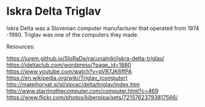 # Iskra Delta Triglav
Iskra Delta was a Slovenian computer manufacturer that operated from 1974 -1990. Triglav was one of the computers they made.

Resources:

https://jurem.github.io/SloRaDe/racunalniki/iskra-delta-triglav/  
https://ideltaclub.com/wordpress/?page_id=1880  
https://www.youtube.com/watch?v=pVR7JK6ffPA  
https://en.wikipedia.org/wiki/Triglav_(computer)  
http://matejhorvat.si/sl/slorac/delta/triglav/index.htm  
http://www.starringthecomputer.com/computer.html?c=469  
https://www.flickr.com/photos/kiberpipa/sets/72157623793817566/
